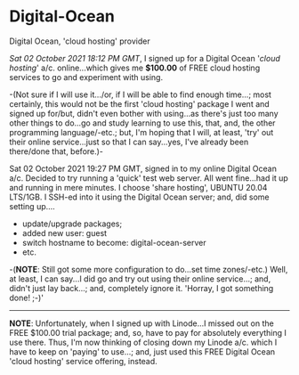 # Digital-Ocean
Digital Ocean, 'cloud hosting' provider

_Sat 02 October 2021 18:12 PM GMT_, I signed up for a Digital Ocean '_cloud hosting_' a/c. online...which gives me **$100.00** of FREE cloud hosting services to go and experiment with using. 

-(Not sure if I will use it.../or, if I will be able to find enough time...; most certainly, this would not be the first 'cloud hosting' package I went and signed up for/but, didn't even bother with using...as there's just too many other things to do...go and study learning to use this, that, and, the other programming language/-etc.; but, I'm hoping that I will, at least, 'try' out their online service...just so that I can say...yes, I've already been there/done that, before.)-

Sat 02 October 2021 19:27 PM GMT, signed in to my online Digital Ocean a/c. Decided to try running a 'quick' test web server. All went fine...had it up and running in mere minutes. I choose 'share hosting', UBUNTU 20.04 LTS/1GB. I SSH-ed into it using the Digital Ocean server; and, did some setting up....
- update/upgrade packages; 
- added new user: guest
- switch hostname to become: digital-ocean-server
- etc. 

-(**NOTE**: Still got some more configuration to do...set time zones/-etc.) Well, at least, I can say...I did go and try out using their online service...; and, didn't just lay back...; and, completely ignore it. 'Horray, I got something done! ;-)'

-----

**NOTE**: Unfortunately, when I signed up with Linode...I missed out on the FREE $100.00 trial package; and, so, have to pay for absolutely everything I use there. Thus, I'm now thinking of closing down my Linode a/c. which I have to keep on 'paying' to use...; and, just used this FREE Digital Ocean 'cloud hosting' service offering, instead. 

